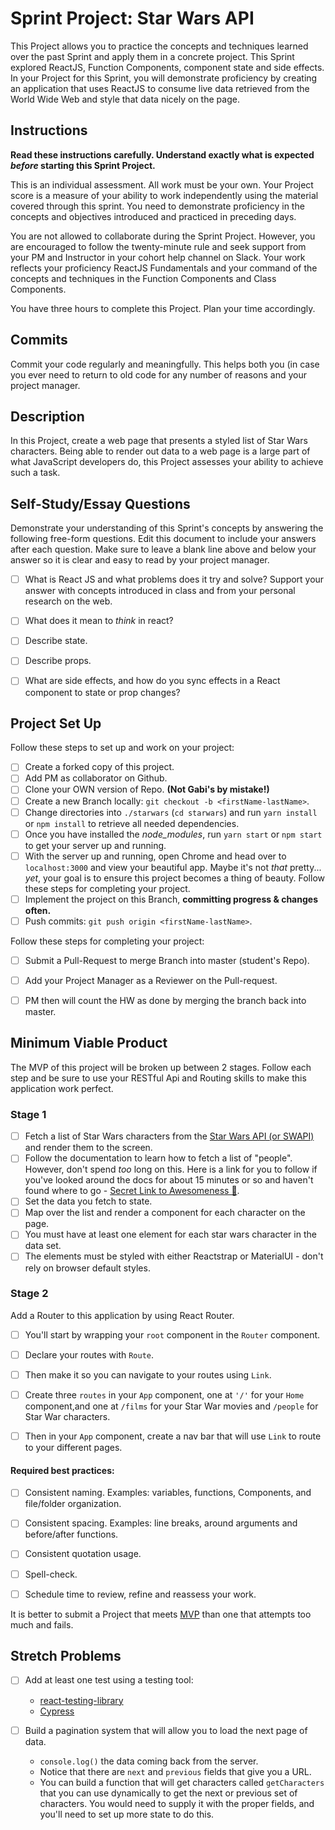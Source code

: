 # Sprint Project: Star Wars API

This Project allows you to practice the concepts and techniques learned over the past Sprint and apply them in a concrete project. This Sprint explored ReactJS, Function Components, component state and side effects. In your Project for this Sprint, you will demonstrate proficiency by creating an application that uses ReactJS to consume live data retrieved from the World Wide Web and style that data nicely on the page.

## Instructions

**Read these instructions carefully. Understand exactly what is expected _before_ starting this Sprint Project.**

This is an individual assessment. All work must be your own. Your Project score is a measure of your ability to work independently using the material covered through this sprint. You need to demonstrate proficiency in the concepts and objectives introduced and practiced in preceding days.

You are not allowed to collaborate during the Sprint Project. However, you are encouraged to follow the twenty-minute rule and seek support from your PM and Instructor in your cohort help channel on Slack. Your work reflects your proficiency ReactJS Fundamentals and your command of the concepts and techniques in the Function Components and Class Components.

You have three hours to complete this Project. Plan your time accordingly.

## Commits

Commit your code regularly and meaningfully. This helps both you (in case you ever need to return to old code for any number of reasons and your project manager.

## Description

In this Project, create a web page that presents a styled list of Star Wars characters. Being able to render out data to a web page is a large part of what JavaScript developers do, this Project assesses your ability to achieve such a task.

## Self-Study/Essay Questions

Demonstrate your understanding of this Sprint's concepts by answering the following free-form questions. Edit this document to include your answers after each question. Make sure to leave a blank line above and below your answer so it is clear and easy to read by your project manager.

- [ ] What is React JS and what problems does it try and solve? Support your answer with concepts introduced in class and from your personal research on the web.

- [ ] What does it mean to _think_ in react?

- [ ] Describe state.

- [ ] Describe props.

- [ ] What are side effects, and how do you sync effects in a React component to state or prop changes?

## Project Set Up

Follow these steps to set up and work on your project:

- [ ] Create a forked copy of this project.
- [ ] Add PM as collaborator on Github.
- [ ] Clone your OWN version of Repo. **(Not Gabi's by mistake!)**
- [ ] Create a new Branch locally: `git checkout -b <firstName-lastName>`.
- [ ] Change directories into `./starwars` (`cd starwars`) and run `yarn install` or `npm install` to retrieve all needed dependencies.
- [ ] Once you have installed the _node_modules_, run `yarn start` or `npm start` to get your server up and running.
- [ ] With the server up and running, open Chrome and head over to `localhost:3000` and view your beautiful app. Maybe it's not _that_ pretty... _yet_, your goal is to ensure this project becomes a thing of beauty.
Follow these steps for completing your project.
- [ ] Implement the project on this Branch, **committing progress & changes often.**
- [ ] Push commits: `git push origin <firstName-lastName>`.

Follow these steps for completing your project:

- [ ] Submit a Pull-Request to merge <firstName-lastName> Branch into master (student's  Repo).
- [ ] Add your Project Manager as a Reviewer on the Pull-request.
- [ ] PM then will count the HW as done by merging the branch back into master.


## Minimum Viable Product

The MVP of this project will be broken up between 2 stages. Follow each step and be sure to use your RESTful Api and Routing skills to make this application work perfect.

### Stage 1

- [ ] Fetch a list of Star Wars characters from the [Star Wars API (or SWAPI)](https://swapi.dev/) and render them to the screen. 
- [ ] Follow the documentation to learn how to fetch a list of "people". However, don't spend _too_ long on this. Here is a link for you to follow if you've looked around the docs for about 15 minutes or so and haven't found where to go - [Secret Link to Awesomeness 🤫](https://swapi.dev/documentation).
- [ ] Set the data you fetch to state.
- [ ] Map over the list and render a component for each character on the page.
- [ ] You must have at least one element for each star wars character in the data set.
- [ ] The elements must be styled with either Reactstrap or MaterialUI - don't rely on browser default styles.

### Stage 2

Add a Router to this application by using React Router.

- [ ] You'll start by wrapping your `root` component in the `Router` component.
- [ ] Declare your routes with `Route`.
- [ ] Then make it so you can navigate to your routes using `Link`.
- [ ] Create three `routes` in your `App` component, one at `'/'` for your `Home` component,and one at `/films` for your Star War movies and `/people` for Star War characters.
- [ ] Then in your `App` component, create a nav bar that will use `Link` to route to your different pages.


#### Required best practices:

- [ ] Consistent naming. Examples: variables, functions, Components, and file/folder organization.
- [ ] Consistent spacing. Examples: line breaks, around arguments and before/after functions.
- [ ] Consistent quotation usage.
- [ ] Spell-check.
- [ ] Schedule time to review, refine and reassess your work.


It is better to submit a Project that meets [MVP](https://en.wikipedia.org/wiki/Minimum_viable_product) than one that attempts too much and fails.

## Stretch Problems

- [ ] Add at least one test using a testing tool:
  - [react-testing-library](https://github.com/testing-library/react-testing-library#basic-example)
  - [Cypress](https://docs.cypress.io/guides/overview/why-cypress.html)

- [ ] Build a pagination system that will allow you to load the next page of data.
  - `console.log()` the data coming back from the server.
  - Notice that there are `next` and `previous` fields that give you a URL.
  - You can build a function that will get characters called `getCharacters` that you can use dynamically to get the next or previous set of characters. You would need to supply it with the proper fields, and you'll need to set up more state to do this.

<!--
- [ ] Build another app from scratch that looks very similar to this one. Inside of your main `App` component fetch some data in this same fashion from this url `https://dog.ceo/dog-api/#all` you'll have to follow the documentation at that website and figure out how to change up the code you've seen here in this Star Wars app in order to properly fetch the data and store it on Component State.
-->
